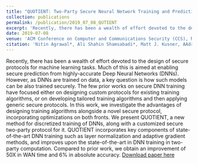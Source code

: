 ```yaml
---
title: "QUOTIENT: Two-Party Secure Neural Network Training and Prediction"
collection: publications
permalink: /publication/2019_07_08_QUTIENT
excerpt: 'Recently, there has been a wealth of effort devoted to the design of secure protocols for machine learning tasks. Much of this is aimed at enabling secure prediction from highly-accurate Deep Neural Networks (DNNs). However, as DNNs are trained on data, a key question is how such models can be also trained securely. The few prior works on secure DNN training have focused either on designing custom protocols for existing training algorithms, or on developing tailored training algorithms and then applying generic secure protocols. In this work, we investigate the advantages of designing training algorithms alongside a novel secure protocol, incorporating optimizations on both fronts. We present QUOTIENT, a new method for discretized training of DNNs, along with a customized secure two-party protocol for it. QUOTIENT incorporates key components of state-of-the-art DNN training such as layer normalization and adaptive gradient methods, and improves upon the state-of-the-art in DNN training in two-party computation. Compared to prior work, we obtain an improvement of 50X in WAN time and 6% in absolute accuracy.'
date: 2019-07-08
venue: 'ACM Conference on Computer and Communications Security (CCS), November 11-15, 2019, London, UK'
citation: 'Nitin Agrawal*, Ali Shahin Shamsabadi*, Matt J. Kusner, AAdrià Gascón. &quot;QUOTIENT: Two-Party Secure Neural Network Training and Prediction.&quot; <i> ACM Conference on Computer and Communications Security (CCS), </i> November 11-15, 2019, London, UK. <i> (*=authors contributing equally)' 
---
```

Recently, there has been a wealth of effort devoted to the design of secure protocols for machine learning tasks. Much of this is aimed at enabling secure prediction from highly-accurate Deep Neural Networks (DNNs). However, as DNNs are trained on data, a key question is how such models can be also trained securely. The few prior works on secure DNN training have focused either on designing custom protocols for existing training algorithms, or on developing tailored training algorithms and then applying generic secure protocols. In this work, we investigate the advantages of designing training algorithms alongside a novel secure protocol, incorporating optimizations on both fronts. We present QUOTIENT, a new method for discretized training of DNNs, along with a customized secure two-party protocol for it. QUOTIENT incorporates key components of state-of-the-art DNN training such as layer normalization and adaptive gradient methods, and improves upon the state-of-the-art in DNN training in two-party computation. Compared to prior work, we obtain an improvement of 50X in WAN time and 6% in absolute accuracy.
[Download paper here](https://arxiv.org/pdf/1907.03372.pdf)

